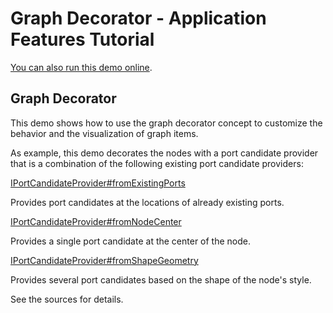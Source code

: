 <!--
 //////////////////////////////////////////////////////////////////////////////
 // @license
 // This demo file is part of yFiles for HTML 2.3.0.3.
 // Use is subject to license terms.
 //
 // Copyright (c) 2000-2020 by yWorks GmbH, Vor dem Kreuzberg 28,
 // 72070 Tuebingen, Germany. All rights reserved.
 //
 //////////////////////////////////////////////////////////////////////////////
-->
# Graph Decorator - Application Features Tutorial

[You can also run this demo online](https://live.yworks.com/demos/03-tutorial-application-features/graph-decorator/index.html).

## Graph Decorator

This demo shows how to use the graph decorator concept to customize the behavior and the visualization of graph items.

As example, this demo decorates the nodes with a port candidate provider that is a combination of the following existing port candidate providers:

[IPortCandidateProvider#fromExistingPorts](https://docs.yworks.com/yfileshtml/#/api/IPortCandidateProvider#fromExistingPorts)

Provides port candidates at the locations of already existing ports.

[IPortCandidateProvider#fromNodeCenter](https://docs.yworks.com/yfileshtml/#/api/IPortCandidateProvider#fromNodeCenter)

Provides a single port candidate at the center of the node.

[IPortCandidateProvider#fromShapeGeometry](https://docs.yworks.com/yfileshtml/#/api/IPortCandidateProvider#fromShapeGeometry)

Provides several port candidates based on the shape of the node's style.

See the sources for details.
